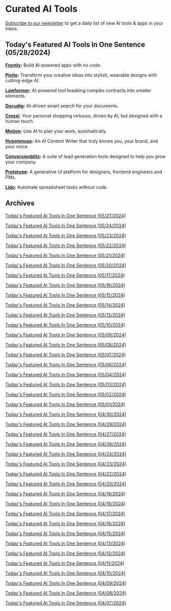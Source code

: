 # Curated AI Tools

[Subscribe to our newsletter](https://curatedaitools.substack.com/) to get a daily list of new AI tools & apps in your inbox.

## Today's Featured AI Tools In One Sentence (05/28/2024)

**[Frontly](https://frontly.ai/):** Build AI-powered apps with no code.

**[Pixite](https://pixite.ai/):** Transform your creative ideas into stylish, wearable designs with cutting-edge AI.

**[Lawformer](https://lawformer.com/):** AI-powered tool breaking complex contracts into smaller elements.

**[Docudig](https://docudig.com/):** AI-driven smart search for your documents.

**[Cressi](https://cressi.ai/):** Your personal shopping virtuoso, driven by AI, but designed with a human touch.

**[Motion](https://www.usemotion.com/):** Use AI to plan your work, automatically.

**[Hypotenuse](https://www.hypotenuse.ai/):** An AI Content Writer that truly knows you, your brand, and your voice.

**[Conversionblitz](https://conversionblitz.com/en):** A suite of lead generation tools designed to help you grow your company.

**[Prototype](https://www.getaprototype.com/):** A generative UI platform for designers, frontend engineers and PMs.

**[Lido](https://www.lido.app/):** Automate spreadsheet tasks without code.

## Archives

[Today's Featured AI Tools In One Sentence (05/27/2024)](https://curatedaitools.substack.com/p/todays-featured-ai-tools-in-one-sentence-f91)

[Today's Featured AI Tools In One Sentence (05/24/2024)](https://curatedaitools.substack.com/p/todays-featured-ai-tools-in-one-sentence-246)

[Today's Featured AI Tools In One Sentence (05/23/2024)](https://curatedaitools.substack.com/p/todays-featured-ai-tools-in-one-sentence-d76)

[Today's Featured AI Tools In One Sentence (05/22/2024)](https://curatedaitools.substack.com/p/todays-featured-ai-tools-in-one-sentence-ee5)

[Today's Featured AI Tools In One Sentence (05/21/2024)](https://curatedaitools.substack.com/p/todays-featured-ai-tools-in-one-sentence-f0b)

[Today's Featured AI Tools In One Sentence (05/20/2024)](https://curatedaitools.substack.com/p/todays-featured-ai-tools-in-one-sentence-abb)

[Today's Featured AI Tools In One Sentence (05/17/2024)](https://curatedaitools.substack.com/p/todays-featured-ai-tools-in-one-sentence-2f5)

[Today's Featured AI Tools In One Sentence (05/16/2024)](https://curatedaitools.substack.com/p/todays-featured-ai-tools-in-one-sentence-961)

[Today's Featured AI Tools In One Sentence (05/15/2024)](https://curatedaitools.substack.com/p/todays-featured-ai-tools-in-one-sentence-a94)

[Today's Featured AI Tools In One Sentence (05/14/2024)](https://curatedaitools.substack.com/p/todays-featured-ai-tools-in-one-sentence-ff1)

[Today's Featured AI Tools In One Sentence (05/13/2024)](https://curatedaitools.substack.com/p/todays-featured-ai-tools-in-one-sentence-bd0)

[Today's Featured AI Tools In One Sentence (05/10/2024)](https://curatedaitools.substack.com/p/todays-featured-ai-tools-in-one-sentence-890)

[Today's Featured AI Tools In One Sentence (05/09/2024)](https://curatedaitools.substack.com/p/todays-featured-ai-tools-in-one-sentence-708)

[Today's Featured AI Tools In One Sentence (05/08/2024)](https://curatedaitools.substack.com/p/todays-featured-ai-tools-in-one-sentence-728)

[Today's Featured AI Tools In One Sentence (05/07/2024)](https://curatedaitools.substack.com/p/todays-featured-ai-tools-in-one-sentence-b21)

[Today's Featured AI Tools In One Sentence (05/06/2024)](https://curatedaitools.substack.com/p/todays-featured-ai-tools-in-one-sentence-338)

[Today's Featured AI Tools In One Sentence (05/04/2024)](https://curatedaitools.substack.com/p/todays-featured-ai-tools-in-one-sentence-0b8)

[Today's Featured AI Tools In One Sentence (05/03/2024)](https://curatedaitools.substack.com/p/todays-featured-ai-tools-in-one-sentence-025)

[Today's Featured AI Tools In One Sentence (05/02/2024)](https://curatedaitools.substack.com/p/todays-featured-ai-tools-in-one-sentence-db2)

[Today's Featured AI Tools In One Sentence (05/01/2024)](https://curatedaitools.substack.com/p/todays-featured-ai-tools-in-one-sentence-1d7)

[Today's Featured AI Tools In One Sentence (04/30/2024)](https://curatedaitools.substack.com/p/todays-featured-ai-tools-in-one-sentence-f2f)

[Today's Featured AI Tools In One Sentence (04/29/2024)](https://curatedaitools.substack.com/p/todays-featured-ai-tools-in-one-sentence-a28)

[Today's Featured AI Tools In One Sentence (04/27/2024)](https://curatedaitools.substack.com/p/todays-featured-ai-tools-in-one-sentence-00e)

[Today's Featured AI Tools In One Sentence (04/26/2024)](https://curatedaitools.substack.com/p/todays-featured-ai-tools-in-one-sentence-87c)

[Today's Featured AI Tools In One Sentence (04/24/2024)](https://curatedaitools.substack.com/p/todays-featured-ai-tools-in-one-sentence-acc)

[Today's Featured AI Tools In One Sentence (04/23/2024)](https://curatedaitools.substack.com/p/todays-featured-ai-tools-in-one-sentence-1a4)

[Today's Featured AI Tools In One Sentence (04/22/2024)](https://curatedaitools.substack.com/p/todays-featured-ai-tools-in-one-sentence-dc9)

[Today's Featured AI Tools In One Sentence (04/20/2024)](https://curatedaitools.substack.com/p/todays-featured-ai-tools-in-one-sentence-4b5)

[Today's Featured AI Tools In One Sentence (04/19/2024)](https://curatedaitools.substack.com/p/todays-featured-ai-tools-in-one-sentence-7dd)

[Today's Featured AI Tools In One Sentence (04/18/2024)](https://curatedaitools.substack.com/p/todays-featured-ai-tools-in-one-sentence-554)

[Today's Featured AI Tools In One Sentence (04/17/2024)](https://curatedaitools.substack.com/p/todays-featured-ai-tools-in-one-sentence-a82)

[Today's Featured AI Tools In One Sentence (04/16/2024)](https://curatedaitools.substack.com/p/todays-featured-ai-tools-in-one-sentence-21e)

[Today's Featured AI Tools In One Sentence (04/15/2024)](https://curatedaitools.substack.com/p/todays-featured-ai-tools-in-one-sentence-d3a)

[Today's Featured AI Tools In One Sentence (04/13/2024)](https://curatedaitools.substack.com/p/todays-featured-ai-tools-in-one-sentence-c1f)

[Today's Featured AI Tools In One Sentence (04/12/2024)](https://curatedaitools.substack.com/p/todays-featured-ai-tools-in-one-sentence-a91)

[Today's Featured AI Tools In One Sentence (04/11/2024)](https://curatedaitools.substack.com/p/todays-featured-ai-tools-in-one-sentence-0a9)

[Today's Featured AI Tools In One Sentence (04/10/2024)](https://curatedaitools.substack.com/p/todays-featured-ai-tools-in-one-sentence-288)

[Today's Featured AI Tools In One Sentence (04/09/2024)](https://curatedaitools.substack.com/p/todays-featured-ai-tools-in-one-sentence-1a0)

[Today's Featured AI Tools In One Sentence (04/08/2024)](https://curatedaitools.substack.com/p/todays-featured-ai-tools-in-one-sentence-d81)

[Today's Featured AI Tools In One Sentence (04/07/2024)](https://curatedaitools.substack.com/p/todays-featured-ai-tools-in-one-sentence)
